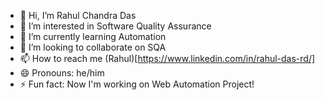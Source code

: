 - 👋 Hi, I’m Rahul Chandra Das
- 👀 I’m interested in Software Quality Assurance
- 🌱 I’m currently learning Automation
- 💞️ I’m looking to collaborate on SQA
- 📫 How to reach me (Rahul)[https://www.linkedin.com/in/rahul-das-rd/]
- 😄 Pronouns: he/him
- ⚡ Fun fact: Now I'm working on Web Automation Project!

<!---
rahulchandradasrcd/rahulchandradasrcd is a ✨ special ✨ repository because its `README.md` (this file) appears on your GitHub profile.
You can click the Preview link to take a look at your changes.
--->
